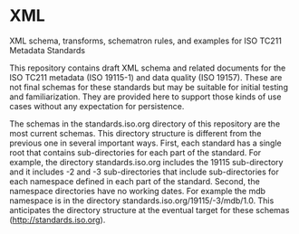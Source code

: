 XML
===

XML schema, transforms, schematron rules, and examples for ISO TC211 Metadata Standards

This repository contains draft XML schema and related documents for the ISO TC211 metadata (ISO 19115-1) 
and data quality (ISO 19157). These are not final schemas for these standards but may be suitable for 
initial testing and familiarization. They are provided here to support those kinds of use cases 
without any expectation for persistence.

The schemas in the standards.iso.org directory of this repository are the most current schemas. This directory structure is different from the previous one in several important ways. First, each standard has a single root that contains sub-directories for each part of the standard. For example, the directory standards.iso.org includes the 19115 sub-directory and it includes -2 and -3 sub-directories that include sub-directories for each namespace defined in each part of the standard. Second, the namespace directories have no working dates. For example the mdb namespace is in the directory standards.iso.org/19115/-3/mdb/1.0. This anticipates the directory structure at the eventual target for these schemas (http://standards.iso.org).
